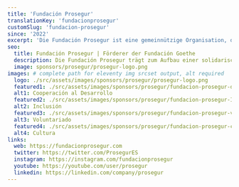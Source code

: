 ```yaml
---
title: 'Fundación Prosegur'
translationKey: 'fundacionprosegur'
customSlug: 'fundacion-prosegur'
since: '2022'
excerpt: 'Die Fundación Prosegur ist eine gemeinnützige Organisation, die das soziale und kulturelle Engagement von Prosegur kanalisiert, um zum Aufbau einer solidarischeren Gesellschaft beizutragen und Entwicklungsmöglichkeiten für Menschen zu schaffen. Die Einrichtung führt Projekte in den Bereichen Bildung, berufliche Eingliederung von Menschen mit geistiger Behinderung und "Corporate Volunteering" durch und fördert auch die Kultur. Auf diese Weise trägt sie zum Fortschritt in den 15 Ländern bei, in denen sie tätig ist: Argentinien, Chile, Costa Rica, Ecuador, El Salvador, Spanien, Guatemala, Honduras, Kolumbien, Nicaragua, Paraguay, Peru, Portugal, Singapur und Uruguay.'
seo:
  title: Fundación Prosegur | Förderer der Fundación Goethe
  description: Die Fundación Prosegur trägt zum Aufbau einer solidarischeren Gesellschaft bei und schafft Entwicklungsmöglichkeiten für Menschen in 15 Ländern.
  image: sponsors/prosegur/prosegur-logo.png
images: # complete path for eleventy img srcset output, alt required
  logo: ./src/assets/images/sponsors/prosegur/prosegur-logo.png
  featured1: ./src/assets/images/sponsors/prosegur/fundacion-prosegur-desarrollo.jpg
  alt1: Cooperación al Desarrollo
  featured2: ./src/assets/images/sponsors/prosegur/fundacion-prosegur-Inclusion.jpg
  alt2: Inclusión
  featured3: ./src/assets/images/sponsors/prosegur/fundacion-prosegur-voluntariado.jpg
  alt3: Voluntariado
  featured4: ./src/assets/images/sponsors/prosegur/fundacion-prosegur-cultura.jpg
  alt4: Cultura
links:
  web: https://fundacionprosegur.com
  twitter: https://twitter.com/ProsegurES
  instagram: https://instagram.com/fundacionprosegur
  youtube: https://youtube.com/user/prosegur
  linkedin: https://linkedin.com/company/prosegur
---
```

